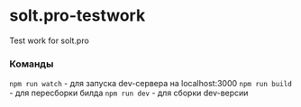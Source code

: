 # solt.pro-testwork
Test work for solt.pro


### Команды
`npm run watch` - для запуска dev-сервера на localhost:3000
`npm run build` - для пересборки билда
`npm run dev`   - для сборки dev-версии